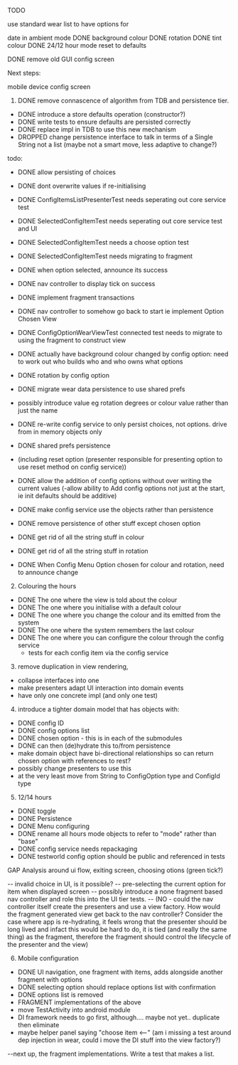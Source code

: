 TODO

use standard wear list to have options for

date in ambient mode
DONE background colour
DONE rotation
DONE tint colour
DONE 24/12 hour mode
reset to defaults

DONE remove old GUI config screen

Next steps:

mobile device config screen



1. DONE remove connascence of algorithm from TDB and persistence tier.
 - DONE introduce a store defaults operation (constructor?)
 - DONE write tests to ensure defaults are persisted correctly
 - DONE replace impl in TDB to use this new mechanism
 - DROPPED change persistence interface to talk in terms of a Single String not a list (maybe not a smart move, less adaptive to change?)


todo:
 - DONE allow persisting of choices
 - DONE dont overwrite values if re-initialising
 - DONE ConfigItemsListPresenterTest needs seperating out core service test
 - DONE SelectedConfigItemTest needs seperating out core service test and UI
 - DONE SelectedConfigItemTest needs a choose option test
 - DONE SelectedConfigItemTest needs migrating to fragment
 - DONE when option selected, announce its success
 - DONE nav controller to display tick on success
 - DONE implement fragment transactions
 - DONE nav controller to somehow go back to start ie implement Option Chosen View
 - DONE ConfigOptionWearViewTest connected test needs to migrate to using the fragment to construct view
 - DONE actually have background colour changed by config option: need to work out who builds who and who owns what options
 - DONE rotation by config option
 - DONE migrate wear data persistence to use shared prefs
 - possibly introduce value eg rotation degrees or colour value rather than just the name
 - DONE re-write config service to only persist choices, not options. drive from in memory objects only
 - DONE shared prefs persistence
 - (including reset option (presenter responsible for presenting option to use reset method on config service))
 - DONE allow the addition of config options without over writing the current values
    (-allow ability to Add config options not just at the start, ie init defaults should be additive)

 - DONE make config service use the objects rather than persistence
 - DONE remove persistence of other stuff except chosen option
 - DONE get rid of all the string stuff in colour
 - DONE get rid of all the string stuff in rotation

 - DONE When Config Menu Option chosen for colour and rotation, need to announce change

2. Colouring the hours
 - DONE The one where the view is told about the colour
 - DONE The one where you initialise with a default colour
 - DONE The one where you change the colour and its emitted from the system
 - DONE The one where the system remembers the last colour
 - DONE The one where you can configure the colour through the config service
   - tests for each config item via the config service



3. remove duplication in view rendering,
 - collapse interfaces into one
 - make presenters adapt UI interaction into domain events
 - have only one concrete impl (and only one test)

4. introduce a tighter domain model that has objects with:
 - DONE config ID
 - DONE config options list
 - DONE chosen option - this is in each of the submodules
 - DONE can then (de)hydrate this to/from persistence
 - make domain object have bi-directional relationships so can return chosen option with references to rest?
 - possibly change presenters to use this
 - at the very least move from String to ConfigOption type and ConfigId type


5. 12/14 hours
 - DONE toggle
 - DONE Persistence
 - DONE Menu configuring
 - DONE rename all hours mode objects to refer to "mode" rather than "base"
 - DONE config service needs repackaging
 - DONE testworld config option should be public and referenced in tests


 GAP Analysis around ui flow, exiting screen, choosing otions (green tick?)

 -- invalid choice in UI, is it possible?
 -- pre-selecting the current option for item when displayed screen
 -- possibly introduce a none fragment based nav controller and role this into the UI tier tests.
 -- (NO - could the nav controller itself create the presenters and use a view factory.
    How would the fragment generated view get back to the nav controller?
    Consider the case where app is re-hydrating, it feels wrong that the presenter should be long lived
    and infact this would be hard to do, it is tied (and really the same thing) as the fragment,
    therefore the fragment should control the lifecycle of the presenter and the view)

6. Mobile configuration
- DONE UI navigation, one fragment with items, adds alongside another fragment with options
- DONE selecting option should replace options list with confirmation
- DONE options list is removed
- FRAGMENT implementations of the above
 - move TestActivity into android module
  - DI framework needs to go first, although.... maybe not yet.. duplicate then eliminate
- maybe helper panel saying "choose item <--"
(am i missing a test around dep injection in wear, could i move the DI stuff into the view factory?)

--next up, the fragment implementations. Write a test that makes a list.